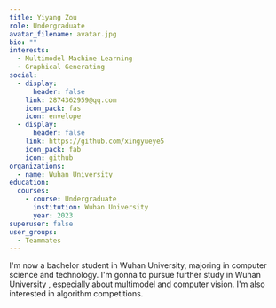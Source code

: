 ```yaml
---
title: Yiyang Zou
role: Undergraduate
avatar_filename: avatar.jpg
bio: ""
interests:
  - Multimodel Machine Learning
  - Graphical Generating
social:
  - display:
      header: false
    link: 2874362959@qq.com
    icon_pack: fas
    icon: envelope
  - display:
      header: false
    link: https://github.com/xingyueye5
    icon_pack: fab
    icon: github
organizations:
  - name: Wuhan University
education:
  courses:
    - course: Undergraduate
      institution: Wuhan University
      year: 2023
superuser: false
user_groups:
  - Teammates
---
```

I'm now a bachelor student in Wuhan University, majoring in computer science and technology. I'm gonna to pursue further study in Wuhan University , especially about multimodel and computer vision. I'm also interested in algorithm competitions.